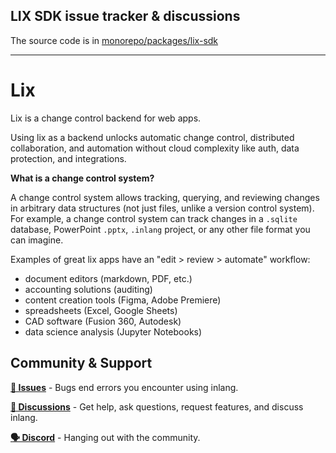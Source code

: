 ## LIX SDK issue tracker & discussions

The source code is in [monorepo/packages/lix-sdk](https://github.com/opral/monorepo/tree/lix-integration/packages/lix-sdk)

---

# Lix 

Lix is a change control backend for web apps.

Using lix as a backend unlocks automatic change control, distributed collaboration, and automation without cloud complexity like auth, data protection, and integrations.  

**What is a change control system?**

A change control system allows tracking, querying, and reviewing changes in arbitrary data structures (not just files, unlike a version control system). For example, a change control system can track changes in a `.sqlite` database, PowerPoint `.pptx`, `.inlang` project, or any other file format you can imagine.

Examples of great lix apps have an "edit > review > automate" workflow:

- document editors (markdown, PDF, etc.)
- accounting solutions (auditing)
- content creation tools (Figma, Adobe Premiere)
- spreadsheets (Excel, Google Sheets)
- CAD software (Fusion 360, Autodesk)
- data science analysis (Jupyter Notebooks)

## Community & Support

**[🚩 Issues](https://github.com/opral/lix-sdk/issues)** - Bugs end errors you encounter using inlang.

**[💬 Discussions](https://github.com/opral/lix-sdk/discussions)** - Get help, ask questions, request features, and discuss inlang.

**[🗣️ Discord](https://discord.gg/gdMPPWy57R)** - Hanging out with the community.


